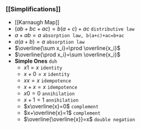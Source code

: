 ### [[Simplifications]]
- [[Karnaugh Map]]
- $(ab+bc+ac)=b(a+c)+ac$ `distributive law`
- $a+ab=a$ `absorption law, b(a+c)+ac=b+ac`
- $a(a+b)=a$ `absorption law`
- $\overline{\sum x_i}=\prod \overline{x_i}$
- $\overline{\prod x_i}=\sum \overline{x_i}$
- **Simple Ones** `duh`
	- $x1=x$ `identity`
	- $x+0=x$ `identity`
	- $xx=x$ `idempotence`
	- $x+x=x$ `idempotence`
	- $x0=0$ `annihilation`
	- $x+1=1$ `annihilation`
	- $x\overline{x}=0$ `complement`
	- $x+\overline{x}=1$ `complement`
	- $\overline{\overline{x}}=x$ `double negation`
